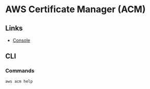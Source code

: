 # AWS Certificate Manager (ACM)

## Links

- [Console](https://console.aws.amazon.com/acm/home?region=us-east-1#/)

## CLI

### Commands

```sh
aws acm help
```
